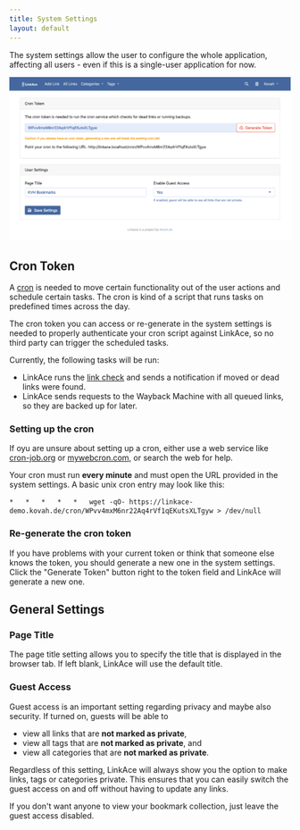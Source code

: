 ```yaml
---
title: System Settings
layout: default
---
```


The system settings allow the user to configure the whole application, affecting all users - even if this is a 
single-user application for now.

![System settings preview](/images/screens/v1/linkace_systemsettings.png)

## Cron Token

A [cron](https://en.wikipedia.org/wiki/Cron) is needed to move certain functionality out of the user actions and
schedule certain tasks. The cron is kind of a script that runs tasks on predefined times across the day. 

The cron token you can access or re-generate in the system settings is needed to properly authenticate your cron
script against LinkAce, so no third party can trigger the scheduled tasks.

Currently, the following tasks will be run:

* LinkAce runs the [link check](/docs/v1/application/link-checks) and sends a notification if moved or dead links 
were found.
* LinkAce sends requests to the Wayback Machine with all queued links, so they are backed up for later.

### Setting up the cron

If oyu are unsure about setting up a cron, either use a web service like [cron-job.org](https://cron-job.org/en/) or 
[mywebcron.com](http://www.mywebcron.com/), or search the web for help.

Your cron must run **every minute** and must open the URL provided in the system settings. A basic unix cron entry may
look like this:

```
*   *   *   *   *   wget -qO- https://linkace-demo.kovah.de/cron/WPvv4mxM6nr22Aq4rVf1qEKutsXLTgyw > /dev/null
```

### Re-generate the cron token

If you have problems with your current token or think that someone else knows the token, you should generate a new
one in the system settings. Click the "Generate Token" button right to the token field and LinkAce will generate
a new one.


## General Settings

### Page Title

The page title setting allows you to specify the title that is displayed in the browser tab. If left blank, LinkAce
will use the default title.

### Guest Access

Guest access is an important setting regarding privacy and maybe also security. If turned on, guests will be able
to 
* view all links that are **not marked as private**,
* view all tags that are **not marked as private**, and
* view all categories that are **not marked as private**.

Regardless of this setting, LinkAce will always show you the option to make links, tags or categories private. This
ensures that you can easily switch the guest access on and off without having to update any links.

If you don't want anyone to view your bookmark collection, just leave the guest access disabled.
